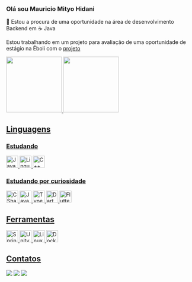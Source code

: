 ### Olá sou Mauricio Mityo Hidani
🔭 Estou a procura de uma oportunidade na área de desenvolvimento Backend em ☕ Java

<!-- - 🔭 I’m currently working on/Atualmente estou trabalhando em -->
<!-- - 🌱 I’m currently learning/Atualmente estou aprendendo -->
<!-- - 👯 I’m looking to collaborate on/Estou procurando colaborar em -->
<!-- - 🤔 I’m looking for help with/Estou procurando ajuda com -->
<!-- - 💬 Ask me about/Pergunte-me sobre -->
<!-- - 📫 How to reach me:/Como entrar em contato comigo: -->  
<!-- - 😄 Pronouns:/Pronomes: --> 
<!-- - ⚡ Fun fact:/Fato engraçado: -->

Estou trabalhando em um projeto para avaliação de uma oportunidade de estágio na Éboli com o [projeto](https://github.com/MauricioMH35/AgendaEboli)

<div>
  <a href="https://github.com/MauricioMH35">
  <img height="150em" src="https://github-readme-stats.vercel.app/api?username=MauricioMH35&show_icons=true&theme=tokyonight&include_all_commits=true&count_private=true"/>
  <img height="150em" src="https://github-readme-stats.vercel.app/api/top-langs/?username=MauricioMH35&layout=compact&langs_count=7&theme=tokyonight"/>
</div>

## Linguagens
### Estudando
<div>
  <img src="https://cdn.jsdelivr.net/gh/devicons/devicon/icons/java/java-original-wordmark.svg" title="Java" width="32" />
  <img src="https://cdn.jsdelivr.net/gh/devicons/devicon/icons/c/c-original.svg" title="Linguagem C" width="32" />
  <img src="https://cdn.jsdelivr.net/gh/devicons/devicon/icons/cplusplus/cplusplus-original.svg" title="C++" width="32" />
</div>
  
### Estudando por curiosidade
<div>
  <img src="https://cdn.jsdelivr.net/gh/devicons/devicon/icons/csharp/csharp-original.svg" title="CSharp" width="32" />
  <img src="https://cdn.jsdelivr.net/gh/devicons/devicon/icons/javascript/javascript-original.svg" title="Javascript" width="32" />
  <img src="https://cdn.jsdelivr.net/gh/devicons/devicon/icons/typescript/typescript-original.svg" title="Typescript" width="32" />
  <img src="https://cdn.jsdelivr.net/gh/devicons/devicon/icons/dart/dart-original.svg" title="Dart" width="32" />
  <img src="https://cdn.jsdelivr.net/gh/devicons/devicon/icons/flutter/flutter-original.svg" title="Flutter" width="32" />

</div>
  
## Ferramentas
<div>
  <img src="https://cdn.jsdelivr.net/gh/devicons/devicon/icons/spring/spring-original.svg" title="Springboot" width="32" />
  <img src="https://cdn.jsdelivr.net/gh/devicons/devicon/icons/unity/unity-original.svg" title="Unity" width="32" />
  <img src="https://cdn.jsdelivr.net/gh/devicons/devicon/icons/linux/linux-original.svg"  title="Linux" width="32" />
  <img src="https://cdn.jsdelivr.net/gh/devicons/devicon/icons/docker/docker-original.svg" title="Docker" width="32" />
</div> 

## Contatos
<div>
  <a href="mailto:mauriciomh35@gmail.com" target="_blank"><img src="https://img.shields.io/badge/Gmail-D14836?style=for-the-badge&logo=gmail&logoColor=white" dis/></a>
  <a href="https://discord.gg/DpjKS2Ew" target="_blank"><img src="https://img.shields.io/badge/Discord-7289DA?style=for-the-badge&logo=discord&logoColor=white" /></a>
  <a href="https://www.linkedin.com/in/mauricio-hidani/" target="_blank"><img src="https://img.shields.io/badge/LinkedIn-0077B5?style=for-the-badge&logo=linkedin&logoColor=white" /></a>
  
</div>
